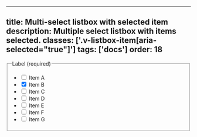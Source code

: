 <!--
 *              © 2025 Visa
 *
 * Licensed under the Apache License, Version 2.0 (the "License");
 * you may not use this file except in compliance with the License.
 * You may obtain a copy of the License at
 *
 *         http://www.apache.org/licenses/LICENSE-2.0
 *
 * Unless required by applicable law or agreed to in writing, software
 * distributed under the License is distributed on an "AS IS" BASIS,
 * WITHOUT WARRANTIES OR CONDITIONS OF ANY KIND, either express or implied.
 * See the License for the specific language governing permissions and
 * limitations under the License.
 *
 -->
---
title: Multi-select listbox with selected item 
description: Multiple select listbox with items selected. 
classes: ['.v-listbox-item[aria-selected="true"]']
tags: ['docs']
order: 18
---

<fieldset aria-labelledby="multi-select-listbox-selected-legend">
  <legend class="v-label" id="multi-select-listbox-selected-legend">
    Label (required)
  </legend>
  <div class="v-listbox-container">
    <ul class="v-listbox v-listbox-scroll v-listbox-multiselect">
      <li>
        <label class="v-listbox-item" for="checkbox-ms-selected-1">
          <input class="v-checkbox" id="checkbox-ms-selected-1" name="selected-multiselect" type="checkbox"/>
          <span class="v-label v-typography-label-large">
            Item A
          </span>
        </label>
      </li>
      <li>
        <label class="v-listbox-item" for="checkbox-ms-selected-2">
          <input checked="" class="v-checkbox" id="checkbox-ms-selected-2" name="selected-multiselect" type="checkbox"/>
          <span class="v-label v-typography-label-large">
            Item B
          </span>
        </label>
      </li>
      <li>
        <label class="v-listbox-item" for="checkbox-ms-selected-3">
          <input class="v-checkbox" id="checkbox-ms-selected-3" name="selected-multiselect" type="checkbox"/>
          <span class="v-label v-typography-label-large">
            Item C
          </span>
        </label>
      </li>
      <li>
        <label class="v-listbox-item" for="checkbox-ms-selected-4">
          <input class="v-checkbox" id="checkbox-ms-selected-4" name="selected-multiselect" type="checkbox"/>
          <span class="v-label v-typography-label-large">
            Item D
          </span>
        </label>
      </li>
      <li>
        <label class="v-listbox-item" for="checkbox-ms-selected-5">
          <input class="v-checkbox" id="checkbox-ms-selected-5" name="selected-multiselect" type="checkbox"/>
          <span class="v-label v-typography-label-large">
            Item E
          </span>
        </label>
      </li>
      <li>
        <label class="v-listbox-item" for="checkbox-ms-selected-6">
          <input class="v-checkbox" id="checkbox-ms-selected-6" name="selected-multiselect" type="checkbox"/>
          <span class="v-label v-typography-label-large">
            Item F
          </span>
        </label>
      </li>
      <li>
        <label class="v-listbox-item" for="checkbox-ms-selected-7">
          <input class="v-checkbox" id="checkbox-ms-selected-7" name="selected-multiselect" type="checkbox"/>
          <span class="v-label v-typography-label-large">
            Item G
          </span>
        </label>
      </li>
    </ul>
  </div>
</fieldset>
